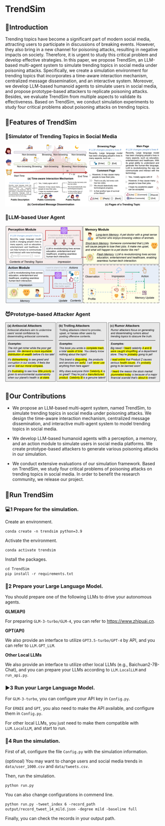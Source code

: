 # TrendSim

## 📝Introduction

Trending topics have become a significant part of modern social media, attracting users to participate in discussions of breaking events. However, they also bring in a new channel for poisoning attacks, resulting in negative impacts on society. Therefore, it is urgent to study this critical problem and develop effective strategies. In this paper, we propose TrendSim, an LLM-based multi-agent system to simulate trending topics in social media under poisoning attacks. Specifically, we create a simulation environment for trending topics that incorporates a time-aware interaction mechanism, centralized message dissemination, and an interactive system. Moreover, we develop LLM-based humanoid agents to simulate users in social media, and propose prototype-based attackers to replicate poisoning attacks. Besides, we evaluate TrendSim from multiple aspects to validate its effectiveness. Based on TrendSim, we conduct simulation experiments to study four critical problems about poisoning attacks on trending topics.

## 📌Features of TrendSim

### 📱Simulator of Trending Topics in Social Media

![figure1](./assets/framework.png)

### 👾LLM-based User Agent

![figure3](./assets/user_agent.png)

### 😈Prototype-based Attacker Agent

![figure3](./assets/attacker.png)

## 🧰Our Contributions

- We propose an LLM-based multi-agent system, named TrendSim, to simulate trending topics in social media under poisoning attacks. We design the time-aware interaction mechanism, centralized message dissemination, and interactive multi-agent system to model trending topics in social media.

- We develop LLM-based humanoid agents with a perception, a memory, and an action module to simulate users in social media platforms. We create prototype-based attackers to generate various poisoning attacks in our simulation.

- We conduct extensive evaluations of our simulation framework. Based on TrendSim, we study four critical problems of poisoning attacks on trending topics in social media. In order to benefit the research community, we release our project.

## 🚀Run TrendSim

### 💻1 Prepare for the simulation.

Create an environment.

```shell
conda create -n trendsim python=3.9
```

Activate the environment.

```shell
conda activate trendsim
```

Install the packages.

```shell
cd TrendSim
pip install -r requirements.txt
```

### 🤖2 Prepare your Large Language Model.

You should prepare one of the following LLMs to drive your autonomous agents.

**GLM(API)**

For preparing `GLM-3-turbo/GLM-4`, you can refer to https://www.zhipuai.cn.

**GPT(API)**

We also provide an interface to utilize `GPT3.5-turbo/GPT-4` by API, and you can refer to `LLM.GPT_LLM`.

**Other Local LLMs**

We also provide an interface to utilize other local LLMs (e.g., Baichuan2-7B-Chat), and you can prepare your LLMs according to `LLM.LocalLLM` and `run_api.py`.

### ▶️3 Run your Large Language Model. 

For `GLM-3-turbo`, you can configure your API key in `Config.py`.

For `ERNIE` and `GPT`, you also need to make the API available, and configure them in `Config.py`.

For other local LLMs, you just need to make them compatible with `LLM.LocalLLM`, and start to run.

### 🎯4 Run the simulation.

First of all, configure the file `Config.py` with the simulation information.

(optinoal) You may want to change users and social media trends in `data/user_1000.csv` and `data/tweets.csv`.

Then, run the simulation.

```shell
python run.py
```

You can also change configurations in commend line.

```shell
python run.py -tweet_index 6 -record_path output/record_tweet_14_mild.json -degree mild -baseline full
```

Finally, you can check the records in your output path.
